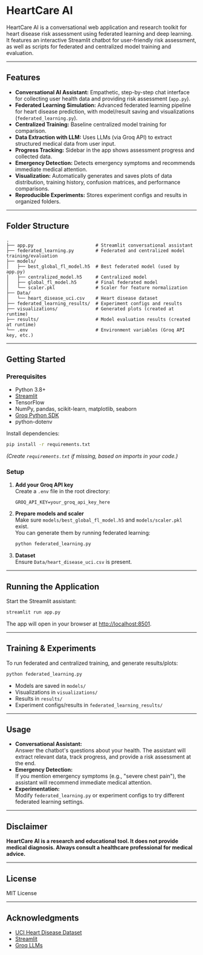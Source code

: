 # HeartCare AI

HeartCare AI is a conversational web application and research toolkit for heart disease risk assessment using federated learning and deep learning. It features an interactive Streamlit chatbot for user-friendly risk assessment, as well as scripts for federated and centralized model training and evaluation.

---

## Features

- **Conversational AI Assistant:** Empathetic, step-by-step chat interface for collecting user health data and providing risk assessment (`app.py`).
- **Federated Learning Simulation:** Advanced federated learning pipeline for heart disease prediction, with model/result saving and visualizations (`federated_learning.py`).
- **Centralized Training:** Baseline centralized model training for comparison.
- **Data Extraction with LLM:** Uses LLMs (via Groq API) to extract structured medical data from user input.
- **Progress Tracking:** Sidebar in the app shows assessment progress and collected data.
- **Emergency Detection:** Detects emergency symptoms and recommends immediate medical attention.
- **Visualization:** Automatically generates and saves plots of data distribution, training history, confusion matrices, and performance comparisons.
- **Reproducible Experiments:** Stores experiment configs and results in organized folders.

---

## Folder Structure

```
.
├── app.py                       # Streamlit conversational assistant
├── federated_learning.py        # Federated and centralized model training/evaluation
├── models/
│   ├── best_global_fl_model.h5  # Best federated model (used by app.py)
│   ├── centralized_model.h5     # Centralized model
│   ├── global_fl_model.h5       # Final federated model
│   └── scaler.pkl               # Scaler for feature normalization
├── Data/
│   └── heart_disease_uci.csv    # Heart disease dataset
├── federated_learning_results/  # Experiment configs and results
├── visualizations/              # Generated plots (created at runtime)
├── results/                     # Model evaluation results (created at runtime)
└── .env                         # Environment variables (Groq API key, etc.)
```

---

## Getting Started

### Prerequisites

- Python 3.8+
- [Streamlit](https://streamlit.io/)
- TensorFlow
- NumPy, pandas, scikit-learn, matplotlib, seaborn
- [Groq Python SDK](https://github.com/groq/groq-python)
- python-dotenv

Install dependencies:
```sh
pip install -r requirements.txt
```
*(Create `requirements.txt` if missing, based on imports in your code.)*

### Setup

1. **Add your Groq API key**  
   Create a `.env` file in the root directory:
   ```
   GROQ_API_KEY=your_groq_api_key_here
   ```

2. **Prepare models and scaler**  
   Make sure `models/best_global_fl_model.h5` and `models/scaler.pkl` exist.  
   You can generate them by running federated learning:
   ```sh
   python federated_learning.py
   ```

3. **Dataset**  
   Ensure `Data/heart_disease_uci.csv` is present.

---

## Running the Application

Start the Streamlit assistant:
```sh
streamlit run app.py
```
The app will open in your browser at [http://localhost:8501](http://localhost:8501).

---

## Training & Experiments

To run federated and centralized training, and generate results/plots:
```sh
python federated_learning.py
```
- Models are saved in `models/`
- Visualizations in `visualizations/`
- Results in `results/`
- Experiment configs/results in `federated_learning_results/`

---

## Usage

- **Conversational Assistant:**  
  Answer the chatbot's questions about your health. The assistant will extract relevant data, track progress, and provide a risk assessment at the end.
- **Emergency Detection:**  
  If you mention emergency symptoms (e.g., "severe chest pain"), the assistant will recommend immediate medical attention.
- **Experimentation:**  
  Modify `federated_learning.py` or experiment configs to try different federated learning settings.

---

## Disclaimer

**HeartCare AI is a research and educational tool. It does not provide medical diagnosis. Always consult a healthcare professional for medical advice.**

---

## License

MIT License

---

## Acknowledgments

- [UCI Heart Disease Dataset](https://archive.ics.uci.edu/ml/datasets/heart+Disease)
- [Streamlit](https://streamlit.io/)
- [Groq LLMs](https://groq.com/)
